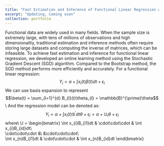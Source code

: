 ```yaml
---
title: "Fast Estimation and Inference of Functional Linear Regression with SGD"
excerpt: "Updating, Coming soon"
collection: portfolio
---
```


Functional data are widely used in many fields. When the sample size is extremely large, with tens of millions of observations and high 
dimensionality, traditional estimation and inference methods often require storing large datasets and computing the inverse of matrices, 
which can be infeasible. To achieve fast estimation and inference for functional linear regression, we developed an online learning method 
using the Stochastic Gradient Descent (SGD) algorithm. Compared to the Bootstrap method, the SGD method performs more efficiently and
accurately. For a functional linear regression:
$$Y_{i} = \alpha + \int x_{i}(t)\beta(t)dt + \epsilon_{i}$$
We can use basis expansion to represent $$\beta(t) = \sum_{l=1}^{d} B_{l}(t)\theta_{l} = \mathbb{B}^{\prime}\theta$$\\
And the regression model can be denoted as:
$$Y_{i} = \alpha + \int x_{i}(t)\mathbb{B}^{\prime}dt\theta + \epsilon_{i} = \alpha + \mathbb{U}_{i}\theta + \epsilon_{i}$$ where\\
U = \begin{bmatrix}
\int x_{i}B_{i1}dt & \cdot\cdot\cdot & \int x_{i}B_{id}dt\\ <br>
\cdot\cdot\cdot &\ &\cdot\cdot\cdot\\ <br>
\int x_{n}B_{i1}dt & \cdot\cdot\cdot & \int x_{n}B_{id}dt
\end{bmatrix}


